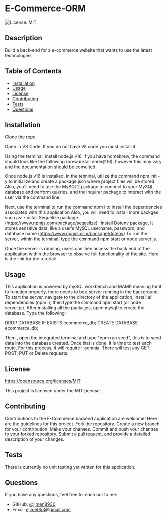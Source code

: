 # E-Commerce-ORM
  ![License: MIT](https://img.shields.io/badge/License-MIT-yellow.svg)

  ## Description
  Build a back-end for a e-commerce website that wants to use the latest technologies.

  ## Table of Contents
- [Installation](#installation)
- [Usage](#usage)
- [License](#license)
- [Contributing](#contributing)
- [Tests](#tests)
- [Questions](#questions)

## Installation
Clone the repo

Open in VS Code. If you do not have VS code you must install it.

Using the terminal, install node.js v16. If you have homebrew, the command should look like the following (brew install node@16), however this may vary and the documentation should be consulted.

Once node.js v16 is installed, in the terminal, utilize the command npm init -y to initialize and create a package.json where project files will be stored. Also, you'll need to use the MySQL2 package to connect to your MySQL database and perform queries, and the Inquirer package to interact with the user via the command line.

Next, use the terminal to run the command npm i to install the dependencies associated with this application 
Also, you will need to install more packges such as:
-Install Sequelize package (https://www.npmjs.com/package/sequelize)
-Install Dotenv package. It stores sensitive data, like a user’s MySQL username, password, and database name (https://www.npmjs.com/package/dotenv)
To run the server, within the terminal, type the command npm start or node server.js.

Once the server is running, users can then access the back end of the application within the browser to observe full functionality of the site. Here is the link for the tutorial:


## Usage
This application is powered by mySQL workbench and MAMP meaning for it to function properly, there needs to be a server running in the background. To start the server, navigate to the directory of the application, install all dependencies (npm i), then type the command npm start (or node server.js). 
After installing all the packages, open mysql to create the database. Type the following:

DROP DATABASE IF EXISTS ecommerce_db; CREATE DATABASE ecommerce_db;

Then , open the integrated terminal and type "npm run seed", this is to seed data into the database created. Once that is done, it is time to test each route. For this process, it will require Insomnia. There will test any GET, POST, PUT or Delete requests.

## License
https://opensource.org/licenses/MIT

This project is licensed under the MIT License.

## Contributing
Contributions to the E-Commerce backend application are welcome! Here are the guidelines for this project. Fork the repository. Create a new branch for your contribution. Make your changes. Commit and push your changes to your forked repository. Submit a pull request, and provide a detailed description of your changes.

## Tests
There is currently no unit testing yet written for this application.

## Questions
If you have any questions, feel free to reach out to me:
- GitHub: [@jimen8930](https://github.com/jimen8930)
- Email: ejime053@gmail.com